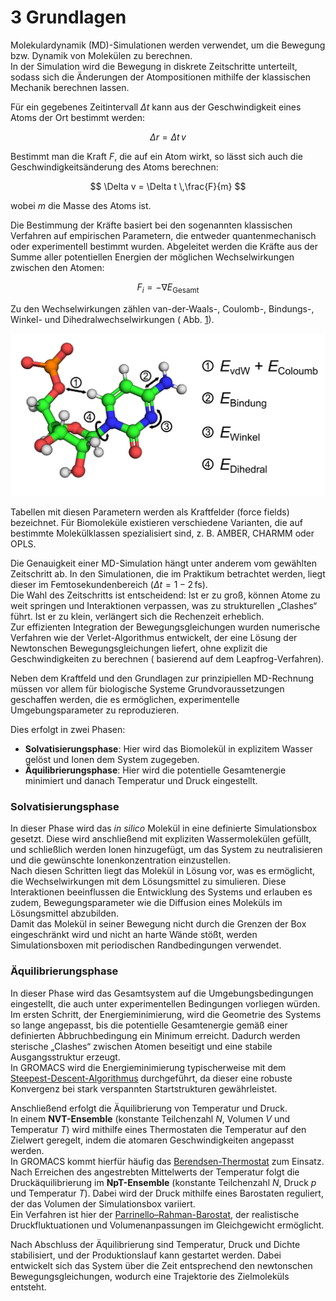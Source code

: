 # 3 Grundlagen

Molekulardynamik (MD)-Simulationen werden verwendet, um die Bewegung bzw. Dynamik von Molekülen zu berechnen.  
In der Simulation wird die Bewegung in diskrete Zeitschritte unterteilt, sodass sich die Änderungen der Atompositionen
mithilfe der klassischen Mechanik berechnen lassen.

Für ein gegebenes Zeitintervall $\Delta t$ kann aus der Geschwindigkeit eines Atoms der Ort bestimmt werden:

$$
\Delta r = \Delta t \,v
$$

Bestimmt man die Kraft $F$, die auf ein Atom wirkt, so lässt sich auch die Geschwindigkeitsänderung des Atoms berechnen:

$$
\Delta v = \Delta t \,\frac{F}{m}
$$

wobei $m$ die Masse des Atoms ist.

Die Bestimmung der Kräfte basiert bei den sogenannten klassischen Verfahren auf empirischen Parametern, die entweder
quantenmechanisch oder experimentell bestimmt wurden. Abgeleitet werden die Kräfte aus der Summe aller potentiellen
Energien der möglichen Wechselwirkungen zwischen den Atomen:

$$
F_i = -\nabla E_{\text{Gesamt}}
$$

Zu den Wechselwirkungen zählen van-der-Waals-, Coulomb-, Bindungs-, Winkel- und Dihedralwechselwirkungen (
Abb. [1](#abb1)).

![Zusammenfassung der möglichen Wechselwirkungen in einem Molekül (adaptiert nach Paulsen 2025).](Bilder/Energien_MD.png)

Tabellen mit diesen Parametern werden als Kraftfelder (force fields) bezeichnet. Für Biomoleküle existieren verschiedene
Varianten, die auf bestimmte Molekülklassen spezialisiert sind, z. B. AMBER, CHARMM oder OPLS.

Die Genauigkeit einer MD-Simulation hängt unter anderem vom gewählten Zeitschritt ab. In den Simulationen, die im
Praktikum betrachtet werden, liegt dieser im Femtosekundenbereich ($\Delta t = 1{-}2\,\mathrm{fs}$).  
Die Wahl des Zeitschritts ist entscheidend: Ist er zu groß, können Atome zu weit springen und Interaktionen verpassen,
was zu strukturellen „Clashes“ führt. Ist er zu klein, verlängert sich die Rechenzeit erheblich.  
Zur effizienten Integration der Bewegungsgleichungen wurden numerische Verfahren wie der Verlet-Algorithmus entwickelt,
der eine Lösung der Newtonschen Bewegungsgleichungen liefert, ohne explizit die Geschwindigkeiten zu berechnen (
basierend auf dem Leapfrog-Verfahren).

Neben dem Kraftfeld und den Grundlagen zur prinzipiellen MD-Rechnung müssen vor allem für biologische Systeme
Grundvoraussetzungen geschaffen werden, die es ermöglichen, experimentelle Umgebungsparameter zu reproduzieren.

Dies erfolgt in zwei Phasen:

- **Solvatisierungsphase**: Hier wird das Biomolekül in explizitem Wasser gelöst und Ionen dem System zugegeben.
- **Äquilibrierungsphase**: Hier wird die potentielle Gesamtenergie minimiert und danach Temperatur und Druck
  eingestellt.

### Solvatisierungsphase

In dieser Phase wird das *in silico* Molekül in eine definierte Simulationsbox gesetzt. Diese wird anschließend mit
expliziten Wassermolekülen gefüllt, und schließlich werden Ionen hinzugefügt, um das System zu neutralisieren und die
gewünschte Ionenkonzentration einzustellen.  
Nach diesen Schritten liegt das Molekül in Lösung vor, was es ermöglicht, die Wechselwirkungen mit dem Lösungsmittel zu
simulieren. Diese Interaktionen beeinflussen die Entwicklung des Systems und erlauben es zudem, Bewegungsparameter wie
die Diffusion eines Moleküls im Lösungsmittel abzubilden.  
Damit das Molekül in seiner Bewegung nicht durch die Grenzen der Box eingeschränkt wird und nicht an harte Wände stößt,
werden Simulationsboxen mit periodischen Randbedingungen verwendet.

### Äquilibrierungsphase

In dieser Phase wird das Gesamtsystem auf die Umgebungsbedingungen eingestellt, die auch unter experimentellen
Bedingungen vorliegen würden.  
Im ersten Schritt, der Energieminimierung, wird die Geometrie des Systems so lange angepasst, bis die potentielle
Gesamtenergie gemäß einer definierten Abbruchbedingung ein Minimum erreicht. Dadurch werden sterische „Clashes“ zwischen
Atomen beseitigt und eine stabile Ausgangsstruktur erzeugt.  
In GROMACS wird die Energieminimierung typischerweise mit dem <a href="https://manual.gromacs.org/documentation/2019/reference-manual/algorithms/energy-minimization.html" target="_blank">Steepest-Descent-Algorithmus</a> durchgeführt, da dieser
eine robuste Konvergenz bei stark verspannten Startstrukturen gewährleistet.

Anschließend erfolgt die Äquilibrierung von Temperatur und Druck.  
In einem **NVT-Ensemble** (konstante Teilchenzahl $N$, Volumen $V$ und Temperatur $T$) wird mithilfe eines Thermostaten
die Temperatur auf den Zielwert geregelt, indem die atomaren Geschwindigkeiten angepasst werden.  
In GROMACS kommt hierfür häufig das <a href="https://en.wikipedia.org/wiki/Berendsen_thermostat" target="_blank">Berendsen-Thermostat</a> zum Einsatz.  
Nach Erreichen des angestrebten Mittelwerts der Temperatur folgt die Druckäquilibrierung im **NpT-Ensemble** (konstante
Teilchenzahl $N$, Druck $p$ und Temperatur $T$). Dabei wird der Druck mithilfe eines Barostaten reguliert, der das
Volumen der Simulationsbox variiert.  
Ein Verfahren ist hier der <a href="https://pubs.aip.org/aip/jcp/article/153/11/114107/199610/Pressure-control-using-stochastic-cell-rescaling" target="_blank">Parrinello–Rahman-Barostat</a>, der realistische Druckfluktuationen und Volumenanpassungen im
Gleichgewicht ermöglicht.

Nach Abschluss der Äquilibrierung sind Temperatur, Druck und Dichte stabilisiert, und der Produktionslauf kann gestartet
werden. Dabei entwickelt sich das System über die Zeit entsprechend den newtonschen Bewegungsgleichungen, wodurch eine
Trajektorie des Zielmoleküls entsteht.
